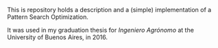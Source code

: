 This is repository holds a description and a (simple) implementation of a Pattern Search Optimization.

It was used in my graduation thesis for _Ingeniero Agrónomo_ at the University of Buenos Aires, in 2016.

